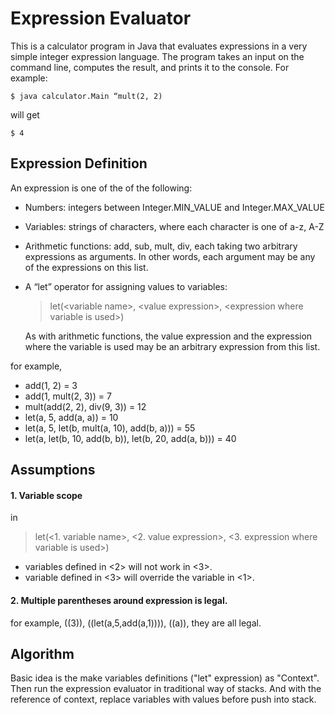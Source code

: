 Expression Evaluator
==============

This is a calculator program in Java that evaluates expressions in a very simple integer expression language.   The program takes an input on the command line, computes the result, and prints it to the console.  For example:

`$ java calculator.Main “mult(2, 2)`

will get 

`$ 4`


## Expression Definition

An expression is one of the of the following:
* Numbers: integers between Integer.MIN\_VALUE and Integer.MAX\_VALUE
* Variables: strings of characters, where each character is one of a-z, A-Z
* Arithmetic functions: add, sub, mult, div, each taking two arbitrary expressions as arguments.  In other words, each argument may be any of the expressions on this list.
* A “let” operator for assigning values to variables:

  >let(\<variable name>\, \<value expression\>, \<expression where variable is used\>) 

  As with arithmetic functions,  the value expression and the expression where the variable is used may be an arbitrary expression from this list.


for example,

* add(1, 2)  = 3
* add(1, mult(2, 3)) = 7
* mult(add(2, 2), div(9, 3)) = 12
* let(a, 5, add(a, a))  = 10
* let(a, 5, let(b, mult(a, 10), add(b, a))) = 55
* let(a, let(b, 10, add(b, b)), let(b, 20, add(a, b))) = 40


## Assumptions
#### 1. Variable scope

in 

> let(\<1. variable name\>, \<2. value expression\>, \<3. expression where variable is used\>)


* variables defined in \<2\> will not work in \<3\>.
* variable defined in \<3\> will override the variable in \<1\>.

#### 2. Multiple parentheses around expression is legal.
for example,  ((3)),  ((let(a,5,add(a,1)))),  ((a)), they are all legal.


## Algorithm

Basic idea is the make variables definitions ("let" expression) as "Context".  Then run the expression evaluator in traditional way of stacks. And with the reference of context, replace variables with values before push into stack.
